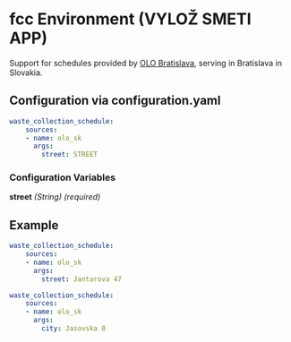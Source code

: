 # fcc Environment (VYLOŽ SMETI APP)

Support for schedules provided by [OLO Bratislava](https://www.olo.sk/), serving in Bratislava in Slovakia.

## Configuration via configuration.yaml

```yaml
waste_collection_schedule:
    sources:
    - name: olo_sk
      args:
        street: STREET

```

### Configuration Variables

**street**
*(String) (required)*

## Example

```yaml
waste_collection_schedule:
    sources:
    - name: olo_sk
      args:
        street: Jantarova 47
```

```yaml
waste_collection_schedule:
    sources:
    - name: olo_sk
      args:
        city: Jasovska 8
```